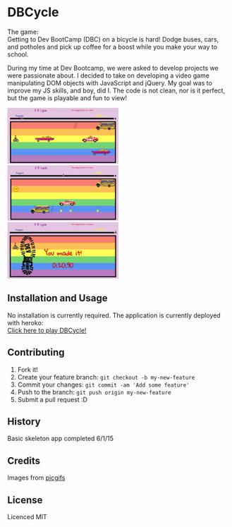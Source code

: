 # DBCycle

The game:  
Getting to Dev BootCamp (DBC) on a bicycle is hard! Dodge buses, cars, and potholes and pick up coffee for a boost while you make your way to school.

During my time at Dev Bootcamp, we were asked to develop projects we were passionate about. I decided to take on developing a video game manipulating DOM objects with JavaScript and jQuery. My goal was to improve my JS skills, and boy, did I. The code is not clean, nor is it perfect, but the game is playable and fun to view!

<img src=https://github.com/creatyvtype/DBCycle/blob/master/images/dbcycle1.png width=50%>
<img src=https://github.com/creatyvtype/DBCycle/blob/master/images/dbcycle2.png width=50%>
<img src=https://github.com/creatyvtype/DBCycle/blob/master/images/dbcycle3.png width=50%>

## Installation and Usage
No installation is currently required. The application is currently deployed with heroko:  
[Click here to play DBCycle!](https://powerful-sierra-1646.herokuapp.com/)

## Contributing
1. Fork it!
2. Create your feature branch: `git checkout -b my-new-feature`
3. Commit your changes: `git commit -am 'Add some feature'`
4. Push to the branch: `git push origin my-new-feature`
5. Submit a pull request :D

## History
Basic skeleton app completed 6/1/15  

## Credits
Images from [picgifs](picgifs.com)

## License
Licenced MIT

